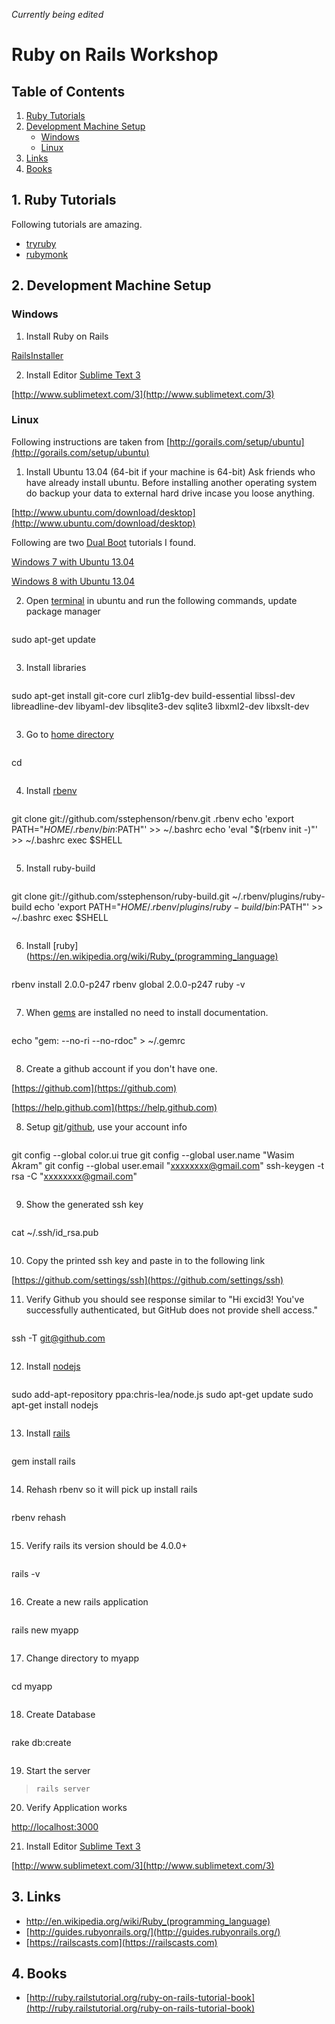 *Currently being edited*

Ruby on Rails Workshop
===

Table of Contents
---

1. [Ruby Tutorials](#-1-ruby-tutorials)
2. [Development Machine Setup](#-2-development-machine-setup)
    * [Windows](#-windows)
    * [Linux](#-linux)
3. [Links](#-3-links)
4. [Books](#-4-books)

<a id="-1-ruby-tutorials"></a> 1. Ruby Tutorials
---

Following tutorials are amazing.

* [tryruby](http://tryruby.org/levels/1/challenges/0)
* [rubymonk](http://rubymonk.com/)

<a id="-2-development-machine-setup"></a> 2. Development Machine Setup
---

### <a id="-windows"></a> Windows
1. Install Ruby on Rails
  
  [RailsInstaller](http://railsinstaller.org/en "Install ruby, rails git and other tools")


2. Install Editor [Sublime Text 3](http://www.sublimetext.com/3)

  [http://www.sublimetext.com/3](http://www.sublimetext.com/3)


### <a id="-linux"></a> Linux

Following instructions are taken from [http://gorails.com/setup/ubuntu](http://gorails.com/setup/ubuntu)

1. Install Ubuntu 13.04 (64-bit if your machine is 64-bit) Ask friends who have already install ubuntu. Before installing another operating system do backup your data to external hard drive incase you loose anything.

  [http://www.ubuntu.com/download/desktop](http://www.ubuntu.com/download/desktop)

  Following are two [Dual Boot](http://en.wikipedia.org/wiki/Multi_boot) tutorials I found.
  
  [Windows 7 with Ubuntu 13.04](https://www.youtube.com/watch?v=SeSaVzyPY8k)

  [Windows 8 with Ubuntu 13.04](https://www.youtube.com/watch?v=PK7gWIkAY7s)

2. Open [terminal](https://help.ubuntu.com/community/UsingTheTerminal) in ubuntu and run the following commands, update package manager
> ```
sudo apt-get update
> ```

3. Install libraries
> ```
sudo apt-get install git-core curl zlib1g-dev build-essential libssl-dev \
libreadline-dev libyaml-dev libsqlite3-dev sqlite3 libxml2-dev libxslt-dev
> ```


3. Go to [home directory](http://en.wikipedia.org/wiki/Home_directory#Unix)
> ```
cd
> ```

4. Install [rbenv](https://github.com/sstephenson/rbenv)
> ```
git clone git://github.com/sstephenson/rbenv.git .rbenv
echo 'export PATH="$HOME/.rbenv/bin:$PATH"' >> ~/.bashrc
echo 'eval "$(rbenv init -)"' >> ~/.bashrc
exec $SHELL
> ```

5. Install ruby-build
> ```
git clone git://github.com/sstephenson/ruby-build.git ~/.rbenv/plugins/ruby-build
echo 'export PATH="$HOME/.rbenv/plugins/ruby-build/bin:$PATH"' >> ~/.bashrc
exec $SHELL
> ```

6. Install [ruby](https://en.wikipedia.org/wiki/Ruby_(programming_language)
> ```
rbenv install 2.0.0-p247
rbenv global 2.0.0-p247
ruby -v
> ```

7. When [gems](http://en.wikipedia.org/wiki/RubyGems "in ruby libraries are called gems rails is also a gem") are installed no need to install documentation.
> ```
echo "gem: --no-ri --no-rdoc" > ~/.gemrc
> ```

8. Create a github account if you don't have one.

  [https://github.com](https://github.com)

  [https://help.github.com](https://help.github.com)

8. Setup [git](https://git.com)/[github](https://github.com), use your account info
> ```
git config --global color.ui true
git config --global user.name "Wasim Akram"
git config --global user.email "xxxxxxxx@gmail.com"
ssh-keygen -t rsa -C "xxxxxxxx@gmail.com"
> ```

9. Show the generated ssh key
> ```
cat ~/.ssh/id_rsa.pub
> ```

10. Copy the printed ssh key and paste in to the following link

  [https://github.com/settings/ssh](https://github.com/settings/ssh)

11. Verify Github you should see response similar to "Hi excid3! You've successfully authenticated, but GitHub does not provide shell access."
> ```
ssh -T git@github.com
> ```

12. Install [nodejs](http://nodejs.org/)
> ```
sudo add-apt-repository ppa:chris-lea/node.js
sudo apt-get update
sudo apt-get install nodejs
> ```

13. Install [rails](http://guides.rubyonrails.org/)
> ```
gem install rails
> ```

14. Rehash rbenv so it will pick up install rails
> ```
rbenv rehash
> ```

15. Verify rails its version should be 4.0.0+
> ```
rails -v
> ```

16. Create a new rails application
> ```
rails new myapp
> ```

17. Change directory to myapp
> ```
cd myapp
> ```

18. Create Database
> ```
rake db:create
> ```

19. Start the server
> ```
> rails server
> ```

20. Verify Application works

  [http://localhost:3000](http://localhost:3000)

21. Install Editor [Sublime Text 3](http://www.sublimetext.com/3)

  [http://www.sublimetext.com/3](http://www.sublimetext.com/3)

<a id="-3-links"></a> 3. Links
---

* http://en.wikipedia.org/wiki/Ruby_(programming_language)
* [http://guides.rubyonrails.org/](http://guides.rubyonrails.org/)
* [https://railscasts.com](https://railscasts.com)

<a id="-4-books"></a> 4. Books
---

* [http://ruby.railstutorial.org/ruby-on-rails-tutorial-book](http://ruby.railstutorial.org/ruby-on-rails-tutorial-book)